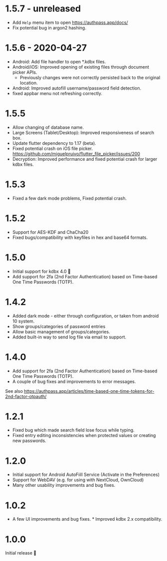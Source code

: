 # 1.5.7 - unreleased

* Add `Help` menu item to open https://authpass.app/docs/
* Fix potential bug in argon2 hashing.

# 1.5.6 - 2020-04-27

* Android: Add file handler to open  *.kdbx files.
* Android/iOS: Improved opening of existing files through document picker APIs.
  * Previously changes were not correctly persisted back to the original location.
* Android: Improved autofill username/password field detection.
* fixed appbar menu not refreshing correctly.

# 1.5.5

* Allow changing of database name.
* Large Screens (Tablet/Desktop): Improved responsiveness of search box.
* Update flutter dependency to 1.17 (beta).
* Fixed potential crash on iOS file picker. 
  https://github.com/miguelpruivo/flutter_file_picker/issues/200
* Decryption: Improved performance and fixed potential crash
  for larger kdbx files.

# 1.5.3

* Fixed a few dark mode problems, Fixed potential crash.

# 1.5.2

* Support for AES-KDF and ChaCha20
* Fixed bugs/compatibility with keyfiles in hex and base64 formats.

# 1.5.0

* Initial support for kdbx 4.0 🎉️
* Add support for 2fa (2nd Factor Authentication) based on Time-based One Time Passwords (TOTP).

# 1.4.2

* Added dark mode - either through configuration, or taken from android 10 system.
* Show groups/categories of password entries
* Allow basic management of groups/categories.
* Added built-in way to send log file via email to support.

# 1.4.0

* Add support for 2fa (2nd Factor Authentication) based on Time-based One Time Passwords (TOTP).
* A couple of bug fixes and improvements to error messages.

See also https://authpass.app/articles/time-based-one-time-tokens-for-2nd-factor-otpauth/

# 1.2.1

* Fixed bug which made search field lose focus while typing.
* Fixed entry editing inconsistencies when protected values or creating new passwords.

# 1.2.0

* Initial support for Android AutoFiill Service (Activate in the Preferences)
* Support for WebDAV (e.g. for using with NextCloud, OwnCloud)
* Many other usability improvements and bug fixes.

# 1.0.2

* A few UI improvements and bug fixes. * Improved kdbx 2.x compatibility.

# 1.0.0

Initial release 🎉️
